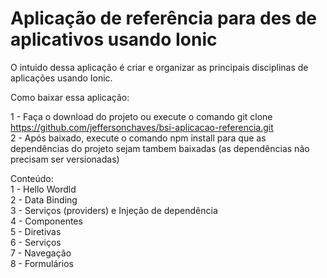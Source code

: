 # Aplicação de referência para des de aplicativos usando Ionic

O intuido dessa aplicação é criar e organizar as principais disciplinas de aplicações usando Ionic.

Como baixar essa aplicação:

1 - Faça o download do projeto ou execute o comando git clone https://github.com/jeffersonchaves/bsi-aplicacao-referencia.git \
2 - Após baixado, execute o comando npm install para que as dependências do projeto sejam tambem baixadas (as dependências não precisam ser versionadas) 

Conteúdo:\
1 - Hello Wordld\
2 - Data Binding\
3 - Serviços (providers) e Injeção de dependência\
4 - Componentes\
5 - Diretivas\
6 - Serviços\
7 - Navegação\
8 - Formulários

